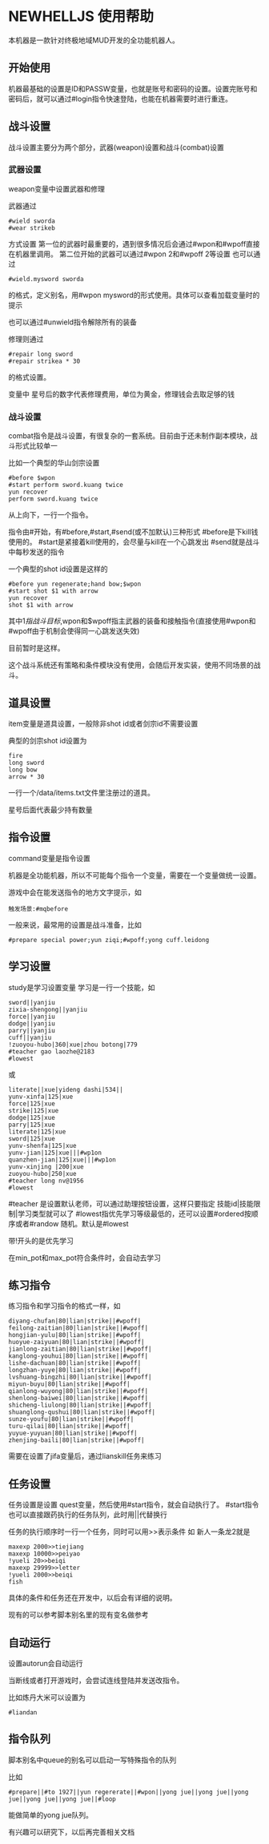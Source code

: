 # NEWHELLJS 使用帮助

本机器是一款针对终极地域MUD开发的全功能机器人。

## 开始使用

机器最基础的设置是ID和PASSW变量，也就是账号和密码的设置。设置完账号和密码后，就可以通过#login指令快速登陆，也能在机器需要时进行重连。

## 战斗设置

战斗设置主要分为两个部分，武器\(weapon\)设置和战斗(combat)设置

### 武器设置

weapon变量中设置武器和修理

武器通过
```
#wield sworda
#wear strikeb
```
方式设置
第一位的武器时最重要的，遇到很多情况后会通过#wpon和#wpoff直接在机器里调用。
第二位开始的武器可以通过#wpon 2和#wpoff 2等设置
也可以通过
```
#wield.mysword sworda
```
的格式，定义别名，用#wpon mysword的形式使用。具体可以查看加载变量时的提示

也可以通过#unwield指令解除所有的装备

修理则通过
```
#repair long sword
#repair strikea * 30
```
的格式设置。

变量中 星号后的数字代表修理费用，单位为黄金，修理钱会去取足够的钱

### 战斗设置

combat指令是战斗设置，有很复杂的一套系统。目前由于还未制作副本模块，战斗形式比较单一

比如一个典型的华山剑宗设置

```
#before $wpon
#start perform sword.kuang twice
yun recover
perform sword.kuang twice
```

从上向下，一行一个指令。

指令由#开始，有#before,#start,#send(或不加默认)三种形式
#before是下kill钱使用的。
#start是紧接着kill使用的，会尽量与kill在一个心跳发出
#send就是战斗中每秒发送的指令

一个典型的shot id设置是这样的
```
#before yun regenerate;hand bow;$wpon
#start shot $1 with arrow
yun recover
shot $1 with arrow
```

其中$1指战斗目标,$wpon和$wpoff指主武器的装备和接触指令(直接使用#wpon和#wpoff由于机制会使得同一心跳发送失效)

目前暂时是这样。

这个战斗系统还有策略和条件模块没有使用，会随后开发实装，使用不同场景的战斗。

## 道具设置

item变量是道具设置，一般除非shot id或者剑宗id不需要设置

典型的剑宗shot id设置为
```
fire
long sword
long bow
arrow * 30
```
一行一个/data/items.txt文件里注册过的道具。

星号后面代表最少持有数量

## 指令设置
command变量是指令设置

机器是全功能机器，所以不可能每个指令一个变量，需要在一个变量做统一设置。

游戏中会在能发送指令的地方文字提示，如
```
触发场景:#mqbefore
```

一般来说，最常用的设置是战斗准备，比如
```
#prepare special power;yun ziqi;#wpoff;yong cuff.leidong
```

## 学习设置
study是学习设置变量
学习是一行一个技能，如
```
sword||yanjiu
zixia-shengong||yanjiu
force||yanjiu
dodge||yanjiu
parry||yanjiu
cuff||yanjiu
!zuoyou-hubo|360|xue|zhou botong|779
#teacher gao laozhe@2183
#lowest
```
或
```
literate||xue|yideng dashi|534||
yunv-xinfa|125|xue
force|125|xue
strike|125|xue
dodge|125|xue
parry|125|xue
literate|125|xue
sword|125|xue
yunv-shenfa|125|xue
yunv-jian|125|xue|||#wp1on
quanzhen-jian|125|xue|||#wp1on
yunv-xinjing |200|xue
zuoyou-hubo|250|xue
#teacher long nv@1956
#lowest
```
\#teacher 是设置默认老师，可以通过助理按钮设置，这样只要指定 技能id|技能限制|学习类型就可以了
\#lowest指优先学习等级最低的，还可以设置\#ordered按顺序或者\#randow 随机。默认是\#lowest

带!开头的是优先学习

在min_pot和max_pot符合条件时，会自动去学习

## 练习指令
练习指令和学习指令的格式一样，如
```
diyang-chufan|80|lian|strike||#wpoff|
feilong-zaitian|80|lian|strike||#wpoff|
hongjian-yulu|80|lian|strike||#wpoff|
huoyue-zaiyuan|80|lian|strike||#wpoff|
jianlong-zaitian|80|lian|strike||#wpoff|
kanglong-youhui|80|lian|strike||#wpoff|
lishe-dachuan|80|lian|strike||#wpoff|
longzhan-yuye|80|lian|strike||#wpoff|
lvshuang-bingzhi|80|lian|strike||#wpoff|
miyun-buyu|80|lian|strike||#wpoff|
qianlong-wuyong|80|lian|strike||#wpoff|
shenlong-baiwei|80|lian|strike||#wpoff|
shicheng-liulong|80|lian|strike||#wpoff|
shuanglong-qushui|80|lian|strike||#wpoff|
sunze-youfu|80|lian|strike||#wpoff|
turu-qilai|80|lian|strike||#wpoff|
yuyue-yuyuan|80|lian|strike||#wpoff|
zhenjing-baili|80|lian|strike||#wpoff|
```
需要在设置了jifa变量后，通过lianskill任务来练习

## 任务设置

任务设置是设置 quest变量，然后使用#start指令，就会自动执行了。
#start指令也可以直接跟药执行的任务队列，此时用||代替换行

任务的执行顺序时一行一个任务，同时可以用>>表示条件
如
新人一条龙2就是
```
maxexp 2000>>tiejiang
maxexp 10000>>peiyao
!yueli 20>>beiqi
maxexp 29999>>letter
!yueli 2000>>beiqi
fish
```
具体的条件和任务还在开发中，以后会有详细的说明。

现有的可以参考脚本别名里的现有变名做参考

## 自动运行

设置autorun会自动运行

当断线或者打开游戏时，会尝试连线登陆并发送改指令。

比如炼丹大米可以设置为
```
#liandan
```

## 指令队列

脚本别名中queue的别名可以启动一写特殊指令的队列

比如
```
#prepare||#to 1927||yun regererate||#wpon||yong jue||yong jue||yong jue||yong jue||yong jue||#loop
```
能做简单的yong jue队列。

有兴趣可以研究下，以后再完善相关文档